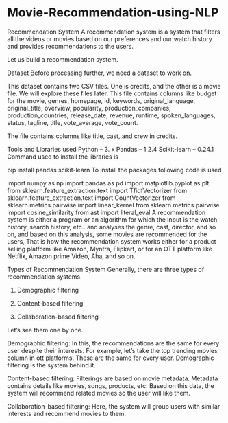 # Movie-Recommendation-using-NLP
Recommendation System
A recommendation system is a system that filters all the videos or movies based on our preferences and our watch history and provides recommendations to the users.

Let us build a recommendation system.

Dataset
Before processing further, we need a dataset to work on.

This dataset contains two CSV files. One is credits, and the other is a movie file. We will explore these files later. This file contains columns like budget for the movie, genres, homepage, id, keywords, original_language, original_title, overview, popularity, production_companies, production_countries, release_date, revenue, runtime, spoken_languages, status, tagline, title, vote_average, vote_count.

The file contains columns like title, cast, and crew in credits.

Tools and Libraries used
Python – 3. x
Pandas – 1.2.4
Scikit-learn – 0.24.1
Command used to install the libraries is

pip install pandas scikit-learn
To install the packages following code is used

import numpy as np
    import pandas as pd
    import matplotlib.pyplot as plt
    from sklearn.feature_extraction.text import TfidfVectorizer
    from sklearn.feature_extraction.text import CountVectorizer
    from sklearn.metrics.pairwise import linear_kernel
    from sklearn.metrics.pairwise import cosine_similarity
    from ast import literal_eval
A recommendation system is either a program or an algorithm for which the input is the watch history, search history, etc.. and analyses the genre, cast, director, and so on, and based on this analysis, some movies are recommended for the users, That is how the recommendation system works either for a product selling platform like Amazon, Myntra, Flipkart, or for an OTT platform like Netflix, Amazon prime Video, Aha, and so on.

Types of Recommendation System
Generally, there are three types of recommendation systems.

1. Demographic filtering

2. Content-based filtering

3. Collaboration-based filtering

Let’s see them one by one.

Demographic filtering: In this, the recommendations are the same for every user despite their interests. For example, let’s take the top trending movies column in ott platforms. These are the same for every user. Demographic filtering is the system behind it.

Content-based filtering: Filterings are based on movie metadata. Metadata contains details like movies, songs, products, etc. Based on this data, the system will recommend related movies so the user will like them.

Collaboration-based filtering: Here, the system will group users with similar interests and recommend movies to them.
